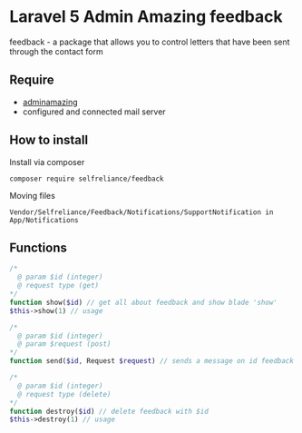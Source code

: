 # Laravel 5 Admin Amazing feedback
feedback - a package that allows you to control letters that have been sent through the contact form

## Require

- [adminamazing](https://github.com/selfrelianceme/adminamazing)
- configured and connected mail server

## How to install

Install via composer
```
composer require selfreliance/feedback
```

Moving files
```
Vendor/Selfreliance/Feedback/Notifications/SupportNotification in App/Notifications
```

## Functions

```php
/*
  @ param $id (integer)
  @ request type (get)
*/
function show($id) // get all about feedback and show blade 'show'
$this->show(1) // usage

/*
  @ param $id (integer)
  @ param $request (post)
*/
function send($id, Request $request) // sends a message on id feedback (email), transmit data: subject, message (required)

/*
  @ param $id (integer)
  @ request type (delete)
*/
function destroy($id) // delete feedback with $id
$this->destroy(1) // usage
```
